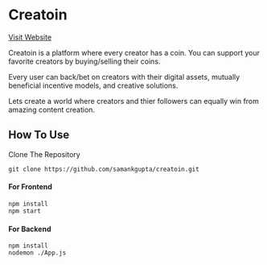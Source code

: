 # Creatoin
[Visit Website](https://creatoin.vercel.app/)

Creatoin is a platform where every creator has a coin. You can support your favorite creators by buying/selling their coins.

Every user can back/bet on creators with their digital assets, mutually beneficial incentive models, and creative solutions.

Lets create a world where creators and thier followers can equally win from amazing content creation.

## How To Use
Clone The Repository
```console
git clone https://github.com/samankgupta/creatoin.git
```
#### For Frontend
```console
npm install
npm start
```

#### For Backend
```console
npm install
nodemon ./App.js
```
